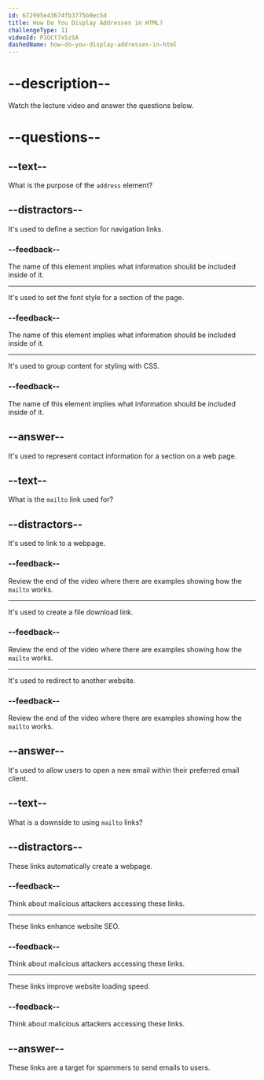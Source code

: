 ```yaml
---
id: 672995e43674fb3775b9ec5d
title: How Do You Display Addresses in HTML?
challengeType: 11
videoId: P1OCt7x5zSA
dashedName: how-do-you-display-addresses-in-html
---
```


# --description--

Watch the lecture video and answer the questions below.

# --questions--

## --text--

What is the purpose of the `address` element?

## --distractors--

It's used to define a section for navigation links.

### --feedback--

The name of this element implies what information should be included inside of it.

---

It's used to set the font style for a section of the page.

### --feedback--

The name of this element implies what information should be included inside of it.

---

It's used to group content for styling with CSS.

### --feedback--

The name of this element implies what information should be included inside of it.

## --answer--

It's used to represent contact information for a section on a web page.

## --text--

What is the `mailto` link used for?

## --distractors--

It's used to link to a webpage.

### --feedback--

Review the end of the video where there are examples showing how the `mailto` works.

---

It's used to create a file download link.

### --feedback--

Review the end of the video where there are examples showing how the `mailto` works.

---

It's used to redirect to another website.

### --feedback--

Review the end of the video where there are examples showing how the `mailto` works.

## --answer--

It's used to allow users to open a new email within their preferred email client.

## --text--

What is a downside to using `mailto` links?

## --distractors--

These links automatically create a webpage.

### --feedback--

Think about malicious attackers accessing these links.

---

These links enhance website SEO.

### --feedback--

Think about malicious attackers accessing these links.

---

These links improve website loading speed.

### --feedback--

Think about malicious attackers accessing these links.

## --answer--

These links are a target for spammers to send emails to users.

